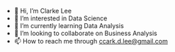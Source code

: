 - 👋 Hi, I’m Clarke Lee
- 👀 I’m interested in Data Science 
- 🌱 I’m currently learning Data Analysis
- 💞️ I’m looking to collaborate on Business Analysis
- 📫 How to reach me through ccark.d.lee@gmail.com

<!---
Clarkedlee/Clarkedlee is a ✨ special ✨ repository because its `README.md` (this file) appears on your GitHub profile.
You can click the Preview link to take a look at your changes.
--->
